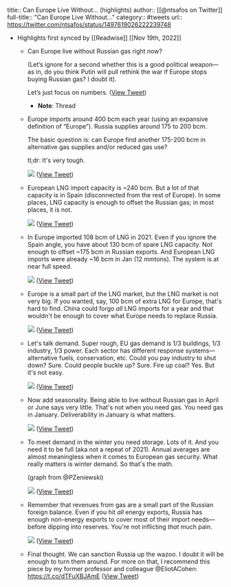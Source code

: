title:: Can Europe Live Without... (highlights)
author:: [[@ntsafos on Twitter]]
full-title:: "Can Europe Live Without..."
category:: #tweets
url:: https://twitter.com/ntsafos/status/1497619026222239748

- Highlights first synced by [[Readwise]] [[Nov 19th, 2022]]
	- Can Europe live without Russian gas right now?
	  
	  (Let’s ignore for a second whether this is a good political weapon—as in, do you think Putin will pull rethink the war if Europe stops buying Russian gas? I doubt it).
	  
	  Let’s just focus on numbers. ([View Tweet](https://twitter.com/ntsafos/status/1497619026222239748))
		- **Note**: Thread
	- Europe imports around 400 bcm each year (using an expansive definition of “Europe”). Russia supplies around 175 to 200 bcm. 
	  
	  The basic question is: can Europe find another 175-200 bcm in alternative gas supplies and/or reduced gas use?
	  
	  tl;dr: It's very tough. 
	  
	  ![](https://pbs.twimg.com/media/FMiQ1AQWUAsPWpI.png) ([View Tweet](https://twitter.com/ntsafos/status/1497619031376990211))
	- European LNG import capacity is ~240 bcm. But a lot of that capacity is in Spain (disconnected from the rest of Europe). In some places, LNG capacity is enough to offset the Russian gas; in most places, it is not. 
	  
	  ![](https://pbs.twimg.com/media/FMiRaT7XsAML8Nx.png) ([View Tweet](https://twitter.com/ntsafos/status/1497619036993114112))
	- In Europe imported 108 bcm of LNG in 2021. Even if you ignore the Spain angle, you have about 130 bcm of spare LNG capacity. Not enough to offset ~175 bcm in Russian exports. And European LNG imports were already ~16 bcm in Jan (12 mmtons). The system is at near full speed. 
	  
	  ![](https://pbs.twimg.com/media/FMiRhfaXIAAwZVg.png) ([View Tweet](https://twitter.com/ntsafos/status/1497619043154419713))
	- Europe is a small part of the LNG market, but the LNG market is not very big. If you wanted, say, 100 bcm of extra LNG for Europe, that's hard to find. China could forgo *all* LNG imports for a year and that wouldn't be enough to cover what Europe needs to replace Russia. 
	  
	  ![](https://pbs.twimg.com/media/FMiYC5kXsAgowlV.png) ([View Tweet](https://twitter.com/ntsafos/status/1497619049475358722))
	- Let's talk demand. Super rough, EU gas demand is 1/3 buildings, 1/3 industry, 1/3 power. Each sector has different response systems—alternative fuels, conservation, etc. Could you pay industry to shut down? Sure. Could people buckle up? Sure. Fire up coal? Yes. But it's not easy. 
	  
	  ![](https://pbs.twimg.com/media/FMiYdMBXEAk-mHb.png) ([View Tweet](https://twitter.com/ntsafos/status/1497619056274427904))
	- Now add seasonality. Being able to live without Russian gas in April or June says very little. That's not when you need gas. You need gas in January. Deliverability in January is what matters. 
	  
	  ![](https://pbs.twimg.com/media/FMiYs2AXwAwLW8h.png) ([View Tweet](https://twitter.com/ntsafos/status/1497619062335197189))
	- To meet demand in the winter you need storage. Lots of it. And you need it to be full (aka not a repeat of 2021). Annual averages are almost meaningless when it comes to European gas security. What really matters is winter demand. So that's the math.
	  
	  (graph from @PZeniewski) 
	  
	  ![](https://pbs.twimg.com/media/FMiY2VTWQAYXsG5.png) ([View Tweet](https://twitter.com/ntsafos/status/1497619067896680450))
	- Remember that revenues from gas are a small part of the Russian foreign balance. Even if you hit *all* energy exports, Russia has enough non-energy exports to cover most of their import needs—before dipping into reserves. You're not inflicting *that* much pain. 
	  
	  ![](https://pbs.twimg.com/media/FMiZLA6X0AUpWnS.png) ([View Tweet](https://twitter.com/ntsafos/status/1497619072900427776))
	- Final thought. We can sanction Russia up the wazoo. I doubt it will be enough to turn them around. For more on that, I recommend this piece by my former professor and colleague @EliotACohen: https://t.co/dTFuXBJAmE ([View Tweet](https://twitter.com/ntsafos/status/1497619075975032834))